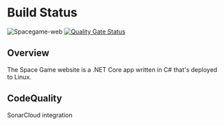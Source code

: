 # Build Status

![Spacegame-web](https://github.com/srivatsamarichi/tailspin-spacegame-web/workflows/Spacegame-web/badge.svg?branch=master) [![Quality Gate Status](https://sonarcloud.io/api/project_badges/measure?project=playgroundgithub&metric=alert_status)](https://sonarcloud.io/dashboard?id=playgroundgithub)

## Overview

The Space Game website is a .NET Core app written in C# that's deployed to Linux.

## CodeQuality

SonarCloud integration
